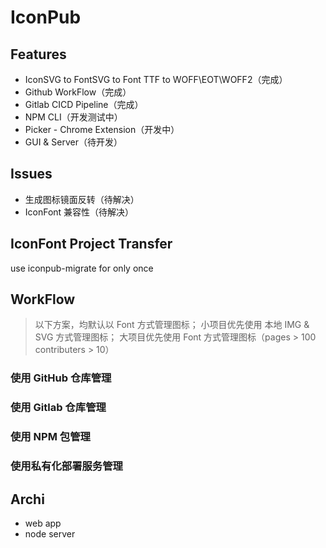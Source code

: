 # IconPub

## Features

- IconSVG to FontSVG to Font TTF to WOFF\EOT\WOFF2（完成）
- Github WorkFlow（完成）
- Gitlab CICD Pipeline（完成）
- NPM CLI（开发测试中）
- Picker - Chrome Extension（开发中）
- GUI & Server（待开发）

## Issues

- 生成图标镜面反转（待解决）
- IconFont 兼容性（待解决）

## IconFont Project Transfer

use iconpub-migrate for only once

## WorkFlow

> 以下方案，均默认以 Font 方式管理图标；
> 小项目优先使用 本地 IMG & SVG 方式管理图标；
> 大项目优先使用 Font 方式管理图标（pages > 100 contributers > 10）

### 使用 GitHub 仓库管理

### 使用 Gitlab 仓库管理

### 使用 NPM 包管理

### 使用私有化部署服务管理

## Archi

- web app
- node server
